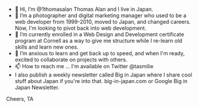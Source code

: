 - 👋 Hi, I’m @1thomasalan Thomas Alan and I live in Japan.
- 👀 I’m a photographer and digital marketing manager who used to be a web developer from 1999-2010, moved to Japan, and changed careers. Now, I'm looking to pivot back into web development.
- 🌱 I’m currently enrolled in a Web Design and Development certificate program at Cornell as a way to give me structure while I re-learn old skills and learn new ones.
- 💞️ I’m anxious to learn and get back up to speed, and when I'm ready, excited to collaborate on projects with others.
- 📫 How to reach me ... I'm available on Twitter @tasmilie
- I also publish a weekly newsletter called Big in Japan where I share cool stuff about Japan if you're into that. big-in-japan.com or Google Big in Japan Newsletter.

Cheers, TA

